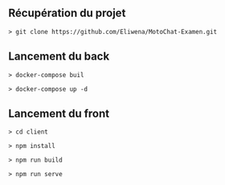 ## Récupération du projet

```console
> git clone https://github.com/Eliwena/MotoChat-Examen.git
```

## Lancement du back

```console
> docker-compose buil
```

```console
> docker-compose up -d
```

## Lancement du front

```console
> cd client
```

```console
> npm install
```

```console
> npm run build
```

```console
> npm run serve
```
